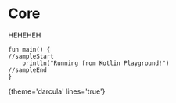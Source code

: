 # Core

HEHEHEH

```run-kotlin
fun main() {
//sampleStart
    println("Running from Kotlin Playground!")
//sampleEnd
}
```
{theme='darcula' lines='true'}
